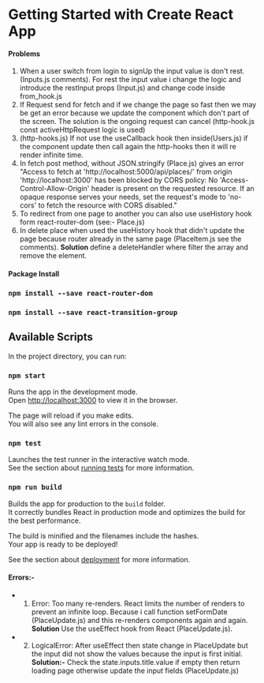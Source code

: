 # Getting Started with Create React App

#### Problems

1. When a user switch from login to signUp the input value is don't rest. (Inputs.js comments). For rest the input value i change the logic and introduce the restInput props (Input.js) and change code inside from_hook.js
2. If Request send for fetch and if we change the page so fast then we may be get an error because we update the component which don't part of the screen. The solution is the ongoing request can cancel (http-hook.js const activeHttpRequest logic is used)
3. (http-hooks.js) If not use the useCallback hook then inside(Users.js) if the component update then call again the http-hooks then it will re render infinite time.
4. In fetch post method, without JSON.stringify (Place.js) gives an error "Access to fetch at 'http://localhost:5000/api/places/' from origin 'http://localhost:3000' has been blocked by CORS policy: No 'Access-Control-Allow-Origin' header is present on the requested resource. If an opaque response serves your needs, set the request's mode to 'no-cors' to fetch the resource with CORS disabled."
5. To redirect from one page to another you can also use useHistory hook form react-router-dom (see:- Place.js)
6. In delete place when used the useHistory hook that didn't update the page because router already in the same page (PlaceItem.js see the comments).
   <strong> Solution </strong> define a deleteHandler where filter the array and remove the element.

#### Package Install

### `npm install --save react-router-dom`

### `npm install --save react-transition-group`

## Available Scripts

In the project directory, you can run:

### `npm start`

Runs the app in the development mode.\
Open [http://localhost:3000](http://localhost:3000) to view it in the browser.

The page will reload if you make edits.\
You will also see any lint errors in the console.

### `npm test`

Launches the test runner in the interactive watch mode.\
See the section about [running tests](https://facebook.github.io/create-react-app/docs/running-tests) for more information.

### `npm run build`

Builds the app for production to the `build` folder.\
It correctly bundles React in production mode and optimizes the build for the best performance.

The build is minified and the filenames include the hashes.\
Your app is ready to be deployed!

See the section about [deployment](https://facebook.github.io/create-react-app/docs/deployment) for more information.

#### Errors:-

- 1. Error: Too many re-renders. React limits the number of renders to prevent an infinite loop. Because i call function setFormDate (PlaceUpdate.js) and this re-renders components again and again.</br>
     <strong> Solution </strong> Use the useEffect hook from React (PlaceUpdate.js).
- 2. LogicalError: After useEffect then state change in PlaceUpdate but the input did not show the values because the input
     is first initial. </br>
     <strong> Solution:-</strong> Check the state.inputs.title.value if empty then return loading page otherwise update the input fields (PlaceUpdate.js)
